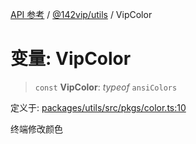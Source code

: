 [API 参考](../../../index.md) / [@142vip/utils](../index.md) / VipColor

# 变量: VipColor

> `const` **VipColor**: *typeof* `ansiColors`

定义于: [packages/utils/src/pkgs/color.ts:10](https://github.com/142vip/core-x/blob/366c03709f86a3eb43798cad6f972465bd93322a/packages/utils/src/pkgs/color.ts#L10)

终端修改颜色
